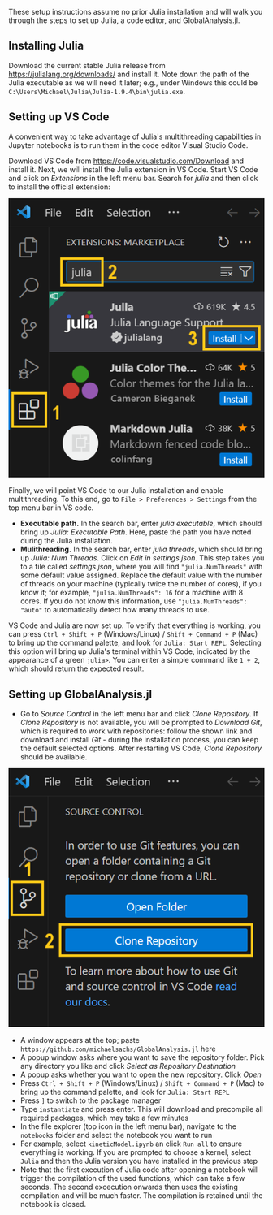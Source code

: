 These setup instructions assume no prior Julia installation and will walk you through the steps to set up Julia, a code editor, and GlobalAnalysis.jl.


## Installing Julia

Download the current stable Julia release from <https://julialang.org/downloads/> and install it. Note down the path of the Julia executable as we will need it later; e.g., under Windows this could be `C:\Users\Michael\Julia\Julia-1.9.4\bin\julia.exe`.

## Setting up VS Code

A convenient way to take advantage of Julia's multithreading capabilities in Jupyter notebooks is to run them in the code editor Visual Studio Code. 

Download VS Code from <https://code.visualstudio.com/Download> and install it. Next, we will install the Julia extension in VS Code. Start VS Code and click on *Extensions* in the left menu bar. Search for *julia* and then click to install the official extension:

!["VS Code screenshot showing the Julia extension"](./assets/julia_extension.PNG)

Finally, we will point VS Code to our Julia installation and enable multithreading. To this end, go to `File > Preferences > Settings` from the top menu bar in VS code. 
- **Executable path.** In the search bar, enter *julia executable*, which should bring up *Julia: Executable Path*. Here, paste the path you have noted during the Julia installation.
- **Mulithreading.** In the search bar, enter *julia threads*, which should bring up *Julia: Num Threads*. Click on *Edit in settings.json*. This step takes you to a file called *settings.json*, where you will find `"julia.NumThreads"` with some default value assigned. Replace the default value with the number of threads on your machine (typically twice the number of cores), if you know it; for example, `"julia.NumThreads": 16` for a machine with 8 cores. If you do not know this information, use `"julia.NumThreads": "auto"` to automatically detect how many threads to use.

VS Code and Julia are now set up. To verify that everything is working, you can press `Ctrl + Shift + P` (Windows/Linux) / `Shift + Command + P` (Mac) to bring up the command palette, and look for `Julia: Start REPL`. Selecting this option will bring up Julia's terminal within VS Code, indicated by the appearance of a green `julia>`. You can enter a simple command like `1 + 2`, which should return the expected result.


## Setting up GlobalAnalysis.jl


- Go to *Source Control* in the left menu bar and click *Clone Repository*. If *Clone Repository* is not available, you will be prompted to *Download Git*, which is required to work with repositories: follow the shown link and download and install *Git* - during the installation process, you can keep the default selected options. After restarting VS Code, *Clone Repository* should be available.

!["VS Code screenshot showing the clone repo dialogue"](./assets/clone_repo.png)

- A window appears at the top; paste `https://github.com/michaelsachs/GlobalAnalysis.jl` here
- A popup window asks where you want to save the repository folder. Pick any directory you like and click *Select as Repository Destination*
- A popup asks whether you want to open the new repository. Click *Open*
- Press `Ctrl + Shift + P` (Windows/Linux) / `Shift + Command + P` (Mac) to bring up the command palette, and look for `Julia: Start REPL`
- Press `]` to switch to the package manager 
- Type `instantiate` and press enter. This will download and precompile all required packages, which may take a few minutes
- In the file explorer (top icon in the left menu bar), navigate to the `notebooks` folder and select the notebook you want to run
- For example, select `kineticModel.ipynb` an click `Run all` to ensure everything is working. If you are prompted to choose a kernel, select `Julia` and then the Julia version you have installed in the previous step
- Note that the first execution of Julia code after opening a notebook will trigger the compilation of the used functions, which can take a few seconds. The second excecution onwards then uses the existing compilation and will be much faster. The compilation is retained until the notebook is closed.


